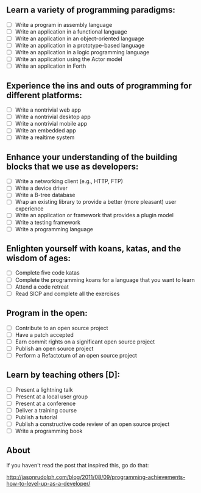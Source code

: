 ## Learn a variety of programming paradigms:

- [ ] Write a program in assembly language
- [ ] Write an application in a functional language
- [ ] Write an application in an object-oriented language
- [ ] Write an application in a prototype-based language
- [ ] Write an application in a logic programming language
- [ ] Write an application using the Actor model
- [ ] Write an application in Forth

## Experience the ins and outs of programming for different platforms:

- [ ] Write a nontrivial web app
- [ ] Write a nontrivial desktop app
- [ ] Write a nontrivial mobile app
- [ ] Write an embedded app
- [ ] Write a realtime system

## Enhance your understanding of the building blocks that we use as developers:

- [ ] Write a networking client (e.g., HTTP, FTP)
- [ ] Write a device driver
- [ ] Write a B-tree database
- [ ] Wrap an existing library to provide a better (more pleasant) user experience
- [ ] Write an application or framework that provides a plugin model
- [ ] Write a testing framework
- [ ] Write a programming language

## Enlighten yourself with koans, katas, and the wisdom of ages:

- [ ] Complete five code katas
- [ ] Complete the programming koans for a language that you want to learn
- [ ] Attend a code retreat
- [ ] Read SICP and complete all the exercises

## Program in the open:

- [ ] Contribute to an open source project
- [ ] Have a patch accepted
- [ ] Earn commit rights on a significant open source project
- [ ] Publish an open source project
- [ ] Perform a Refactotum of an open source project

## Learn by teaching others [D]:

- [ ] Present a lightning talk
- [ ] Present at a local user group
- [ ] Present at a conference
- [ ] Deliver a training course
- [ ] Publish a tutorial
- [ ] Publish a constructive code review of an open source project
- [ ] Write a programming book

## About

If you haven't read the post that inspired this, go do that:

<http://jasonrudolph.com/blog/2011/08/09/programming-achievements-how-to-level-up-as-a-developer/>

